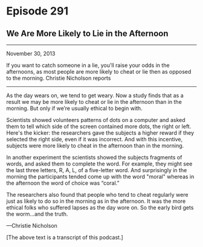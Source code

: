 # Episode 291

## We Are More Likely to Lie in the Afternoon

---

November 30, 2013

If you want to catch someone in a lie, you'll raise your odds in the afternoons, as most people are more likely to cheat or lie then as opposed to the morning. Christie Nicholson reports

---

As the day wears on, we tend to get weary. Now a study finds that as a result we may be more likely to cheat or lie in the afternoon than in the morning. But only if we’re usually ethical to begin with.

Scientists showed volunteers patterns of dots on a computer and asked them to tell which side of the screen contained more dots, the right or left. Here's the kicker: the researchers gave the subjects a higher reward if they selected the right side, even if it was incorrect. And with this incentive, subjects were more likely to cheat in the afternoon than in the morning.

In another experiment the scientists showed the subjects fragments of words, and asked them to complete the word. For example, they might see the last three letters, R, A, L, of a five-letter word. And surprisingly in the morning the participants tended come up with the word "moral" whereas in the afternoon the word of choice was “coral.”

The researchers also found that people who tend to cheat regularly were just as likely to do so in the morning as in the afternoon. It was the more ethical folks who suffered lapses as the day wore on. So the early bird gets the worm…and the truth.

—Christie Nicholson

[The above text is a transcript of this podcast.]

